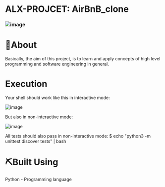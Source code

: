 # ALX-PROJCET: AirBnB_clone
### ![image](https://user-images.githubusercontent.com/101451046/188036017-7f8a5c2d-1ac6-434b-9f40-ac8d86398a27.png)

# 🧐About
Basically, the aim of this project, is to learn and apply concepts of high level programming and software engineering in general.

# Execution
Your shell should work like this in interactive mode:

![image](https://user-images.githubusercontent.com/101451046/188332373-bc7412ba-383f-4cd1-b987-5292407da519.png)

But also in non-interactive mode:

![image](https://user-images.githubusercontent.com/101451046/188332419-8a785d52-4a8c-4ef2-ac3a-0f1d451a6671.png)

All tests should also pass in non-interactive mode: $ echo "python3 -m unittest discover tests" | bash

# ⛏️Built Using
Python - Programming language
